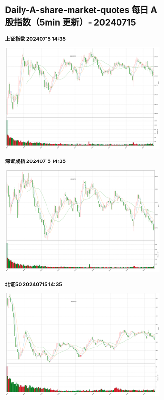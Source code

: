 
# Daily-A-share-market-quotes 每日 A 股指数（5min 更新）- 20240715

### 上证指数 20240715 14:35
![](./fig/2024/7/20240715-sh000001.png)

### 深证成指 20240715 14:35
![](./fig/2024/7/20240715-sz399001.png)

### 北证50 20240715 14:35
![](./fig/2024/7/20240715-bj899050.png)
